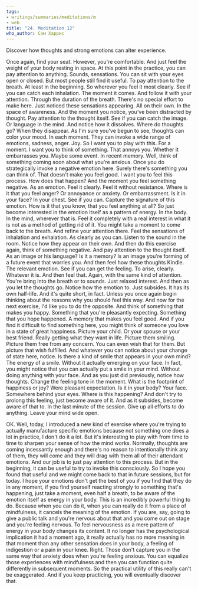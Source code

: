 ```yaml
---
tags:
- writings/summaries/meditations/m
- web
title: "24. Meditation 12"
who_author: Сэм Харрис
---
```


Discover how thoughts and strong emotions can alter experience.

Once again, find your seat. However, you're comfortable. And just feel the weight of your body resting in space. At this point in the practice, you can pay attention to anything. Sounds, sensations. You can sit with your eyes open or closed. But most people still find it useful. To pay attention to the breath. At least in the beginning. So wherever you feel it most clearly. See if you can catch each inhalation. The moment it comes. And follow it with your attention. Through the duration of the breath. There's no special effort to make here. Just noticed these sensations appearing. All on their own. In the space of awareness. And the moment you notice, you've been distracted by thought. Pay attention to the thought itself. See if you can catch the image. Or language in the mind. And notice how it dissolves. Where do thoughts go? When they disappear. As I'm sure you've begun to see, thoughts can color your mood. In each moment. They can invoke a wide range of emotions, sadness, anger. Joy. So I want you to play with this. For a moment. I want you to think of something. That annoys you. Whether it embarrasses you. Maybe some event. In recent memory. Well, think of something coming soon about what you're anxious. Once you do strategically invoke a negative emotion here. Surely there's something you can think of. That doesn't make you feel good. I want you to feel this process. How does that happen? And the moment you feel something negative. As an emotion. Feel it clearly. Feel it without resistance. Where is it that you feel anger? Or annoyance or anxiety. Or embarrassment. Is it in your face? In your chest. See if you can. Capture the signature of this emotion. How is it that you know, that you feel anything at all? So just become interested in the emotion itself as a pattern of energy. In the body. In the mind, wherever that is. Feel it completely with a real interest in what it is not as a method of getting rid of it. You might take a moment to come back to the breath. And refine your attention there. Feel the sensations of inhalation and exhalation. As clearly as you can. Listen to the sound in the room. Notice how they appear on their own. And then do this exercise again, think of something negative. And pay attention to the thought itself. As an image or his language? Is it a memory? Is an image you're forming of a future event that worries you. And then feel how these thoughts Kindle. The relevant emotion. See if you can get the feeling. To arise, clearly. Whatever it is. And then feel that. Again, with the same kind of attention. You're bring into the breath or to sounds. Just relaxed interest. And then as you let the thoughts go. Notice how the emotion to. Just subsides. It has its own half-life. And it's quite short, in fact. Unless you once again begin thinking about the reasons why you should feel this way. And now for the next exercise, I'd like you to do the opposite. And think of something that makes you happy. Something that you're pleasantly expecting. Something that you hope happened. A memory that makes you feel good. And if you find it difficult to find something here, you might think of someone you love in a state of great happiness. Picture your child. Or your spouse or your best friend. Really getting what they want in life. Picture them smiling. Picture them free from any concern. You can even wish that for them. But picture that wish fulfilled. And whatever you can notice about your change of state here, notice. Is there a kind of smile that appears in your own mind? The energy of a smile. Without it actually emerging on your face. In fact, you might notice that you can actually put a smile in your mind. Without doing anything with your face. And as you just did previously, notice how thoughts. Change the feeling tone in the moment. What is the footprint of happiness or joy? Were pleasant expectation. Is it in your body? Your face. Somewhere behind your eyes. Where is this happening? And don't try to prolong this feeling, just become aware of it. And as it subsides, become aware of that to. In the last minute of the session. Give up all efforts to do anything. Leave your mind wide open. 

OK. Well, today, I introduced a new kind of exercise where you're trying to actually manufacture specific emotions because not something one does a lot in practice, I don't do it a lot. But it's interesting to play with from time to time to sharpen your sense of how the mind works. Normally, thoughts are coming incessantly enough and there's no reason to intentionally think any of them, they will come and they will drag with them all of their attendant emotions. And our job is to just pay attention to this process. But in the beginning, it can be useful to try to invoke this consciously. So I hope you found that useful and we might come back to that in future sessions, but for today. I hope your emotions don't get the best of you if you find that they do in any moment, if you find yourself reacting strongly to something that's happening, just take a moment, even half a breath, to be aware of the emotion itself as energy in your body. This is an incredibly powerful thing to do. Because when you can do it, when you can really do it from a place of mindfulness, it cancels the meaning of the emotion. If you are, say, going to give a public talk and you're nervous about that and you come out on stage and you're feeling nervous. To feel nervousness as a mere pattern of energy in your body changes its content. It no longer has the psychological implication it had a moment ago, it really actually has no more meaning in that moment than any other sensation does in your body, a feeling of indigestion or a pain in your knee. Right. Those don't capture you in the same way that anxiety does when you're feeling anxious. You can equalize those experiences with mindfulness and then you can function quite differently in subsequent moments. So the practical utility of this really can't be exaggerated. And if you keep practicing, you will eventually discover that.